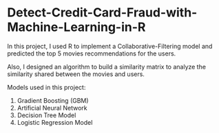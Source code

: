 # Detect-Credit-Card-Fraud-with-Machine-Learning-in-R

In this project, I used R to implement a Collaborative-Filtering model and predicted the top 5 movies recommendations for the users.

Also, I designed an algorithm to build a similarity matrix to analyze the similarity shared between the movies and users.

Models used in this project: 
1. Gradient Boosting (GBM)
2. Artificial Neural Network
3. Decision Tree Model
4. Logistic Regression Model

